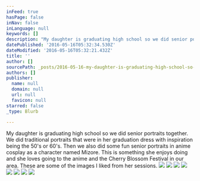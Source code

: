 ```yaml
---
inFeed: true
hasPage: false
inNav: false
inLanguage: null
keywords: []
description: "My daughter is graduating high school so we did senior portraits together. We did traditional portraits that were in her graduation dress with inspiration being the 50's or 60's. Then we also did some fun senior portraits in anime cosplay as a character named Mizore. This is something she enjoys doing and she loves going to the anime and the Cherry Blossom Festival in our area. These are some of the images I liked from her sessions."
datePublished: '2016-05-16T05:32:34.530Z'
dateModified: '2016-05-16T05:32:21.432Z'
title: ''
author: []
sourcePath: _posts/2016-05-16-my-daughter-is-graduating-high-school-so-we-did-senior-portr.md
authors: []
publisher:
  name: null
  domain: null
  url: null
  favicon: null
starred: false
_type: Blurb

---
```

My daughter is graduating high school so we did senior portraits together. We did traditional portraits that were in her graduation dress with inspiration being the 50's or 60's. Then we also did some fun senior portraits in anime cosplay as a character named Mizore. This is something she enjoys doing and she loves going to the anime and the Cherry Blossom Festival in our area. These are some of the images I liked from her sessions.
![](https://the-grid-user-content.s3-us-west-2.amazonaws.com/264f4a84-a12e-4481-851c-95688bd59007.jpg)
![](https://the-grid-user-content.s3-us-west-2.amazonaws.com/26fbf8a4-0b4a-4ada-99aa-cb3d4ec397c7.jpg)
![](https://the-grid-user-content.s3-us-west-2.amazonaws.com/d6d3f011-1ffa-4255-85dc-078bd3becdec.jpg)
![](https://the-grid-user-content.s3-us-west-2.amazonaws.com/7cfe9d31-2ded-4036-a372-ac8d319236a3.jpg)
![](https://the-grid-user-content.s3-us-west-2.amazonaws.com/7fed916e-afcf-40bf-a393-cedad1da460b.jpg)
![](https://the-grid-user-content.s3-us-west-2.amazonaws.com/d7639f9c-01ce-4f34-90d0-544aaeff102e.jpg)
![](https://the-grid-user-content.s3-us-west-2.amazonaws.com/b5282c9f-4c74-43be-bd61-23c196c15103.jpg)
![](https://the-grid-user-content.s3-us-west-2.amazonaws.com/3fc51aa6-f51d-44cb-a65a-feb38e169885.jpg)